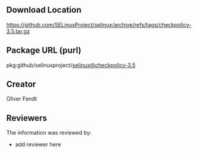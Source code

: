 ## Download Location

https://github.com/SELinuxProject/selinux/archive/refs/tags/checkpolicy-3.5.tar.gz

## Package URL (purl)

pkg:github/selinuxproject/selinux@checkpolicy-3.5

## Creator

Oliver Fendt

## Reviewers

The information was reviewed by:

* add reviewer here
